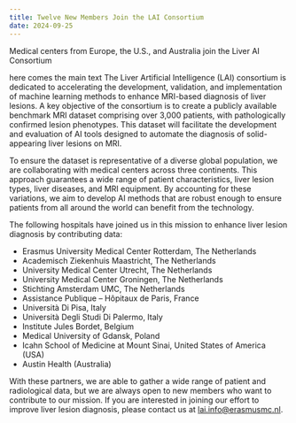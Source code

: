 ```yaml
---
title: Twelve New Members Join the LAI Consortium 
date: 2024-09-25
---
```


Medical centers from Europe, the U.S., and Australia join the Liver AI Consortium 

<!--more-->

here comes the main text
The Liver Artificial Intelligence (LAI) consortium is dedicated to accelerating the development, validation, and implementation of machine learning methods to enhance MRI-based diagnosis of liver lesions. A key objective of the consortium is to create a publicly available benchmark MRI dataset comprising over 3,000 patients, with pathologically confirmed lesion phenotypes. This dataset will facilitate the development and evaluation of AI tools designed to automate the diagnosis of solid-appearing liver lesions on MRI. 

 

To ensure the dataset is representative of a diverse global population, we are collaborating with medical centers across three continents. This approach guarantees a wide range of patient characteristics, liver lesion types, liver diseases, and MRI equipment. By accounting for these variations, we aim to develop AI methods that are robust enough to ensure patients from all around the world can benefit from the technology. 

 

The following hospitals have joined us in this mission to enhance liver lesion diagnosis by contributing data: 

- Erasmus University Medical Center Rotterdam, The Netherlands 
- Academisch Ziekenhuis Maastricht, The Netherlands 
- University Medical Center Utrecht, The Netherlands 
- University Medical Center Groningen, The Netherlands 
- Stichting Amsterdam UMC, The Netherlands 
- Assistance Publique – Hôpitaux de Paris, France 
- Università Di Pisa, Italy 
- Università Degli Studi Di Palermo, Italy 
- Institute Jules Bordet, Belgium 
- Medical University of Gdansk, Poland 
- Icahn School of Medicine at Mount Sinai, United States of America (USA) 
- Austin Health (Australia) 

 

With these partners, we are able to gather a wide range of patient and radiological data, but we are always open to new members who want to contribute to our mission. If you are interested in joining our effort to improve liver lesion diagnosis, please contact us at lai.info@erasmusmc.nl. 

 